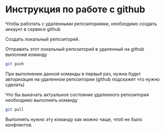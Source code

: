 # Инструкция по работе с github

Чтобы работать с удаленными репозиториями, необходимо создать аккаунт в сервисе github

Создать локальный репозиторий.

Отправить этот локальный репозиторий в удаленный на github выполнив команду 
```sh
git push
```
При выполнении данной команды в первый раз, нужна будет авторизация на удаленном репозитории (github подскажет что нужно сделать)

Что бы выкачать актуальное состояние удаленного репозитория необходимо выполнить команду 
```sh
git pull
```
Выполнять нужно эту команду как можно чаще, чтоб не было конфликтов. 


